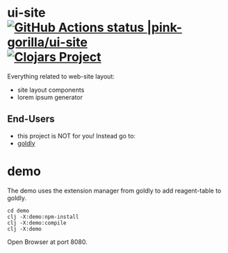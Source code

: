 # ui-site [![GitHub Actions status |pink-gorilla/ui-site](https://github.com/pink-gorilla/ui-site/workflows/CI/badge.svg)](https://github.com/pink-gorilla/ui-site/actions?workflow=CI)[![Clojars Project](https://img.shields.io/clojars/v/org.pinkgorilla/ui-site.svg)](https://clojars.org/org.pinkgorilla/ui-site)

Everything related to web-site layout:
- site layout components
- lorem ipsum generator

## End-Users
- this project is NOT for you! Instead go to:
- [goldly](https://github.com/pink-gorilla/goldly)


# demo

The demo uses the extension manager from goldly to add reagent-table to goldly.

```
cd demo
clj -X:demo:npm-install
clj -X:demo:compile
clj -X:demo
```

Open Browser at port 8080.
